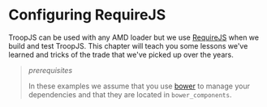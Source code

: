 # Configuring RequireJS

TroopJS can be used with any AMD loader but we use [RequireJS](http://requirejs.org/) when we build and test TroopJS. This chapter will teach you some lessons we've learned and tricks of the trade that we've picked up over the years.

> *prerequisites*
>
> In these examples we assume that you use [bower](http://bower.io/) to manage your dependencies and that they are located in `bower_components`.